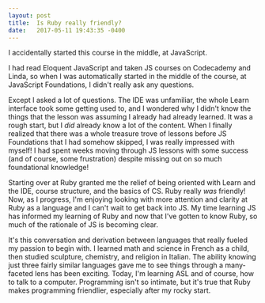```yaml
---
layout: post
title:  Is Ruby really friendly? 
date:   2017-05-11 19:43:35 -0400
---
```



I accidentally started this course in the middle, at JavaScript. 

I had read Eloquent JavaScript and taken JS courses on Codecademy and Linda, so when I was automatically started in the middle of the course, at JavaScript Foundations, I didn't really ask any questions. 

Except I asked a lot of questions. The IDE was unfamiliar, the whole Learn interface took some getting used to, and I wondered why I didn't know the things that the lesson was assuming I already had already learned. It was a rough start, but I *did* already know a lot of the content. When I finally realized that there was a whole treasure trove of lessons before JS Foundations that I had somehow skipped, I was really impressed with myself! I had spent weeks moving through JS lessons with some success (and of course, some frustration) despite missing out on so much foundational knowledge!

Starting over at Ruby granted me the relief of being oriented with Learn and the IDE, course structure, and the basics of CS. Ruby really *was* friendly! Now, as I progress, I'm enjoying looking with more attention and clarity at Ruby as a language and I can't wait to get back into JS. My time learning JS has informed my learning of Ruby and now that I've gotten to know Ruby, so much of the rationale of JS is becoming clear. 

It's this conversation and derivation between languages that really fueled my passion to begin with. I learned math and science in French as a child, then studied sculpture, chemistry, and religion in Italian. The ability knowing just three fairly similar languages gave me to see things through a many-faceted lens has been exciting. Today, I'm learning ASL and of course, how to talk to a computer. Programming isn't so intimate, but it's true that Ruby makes programming friendlier, especially after my rocky start. 



